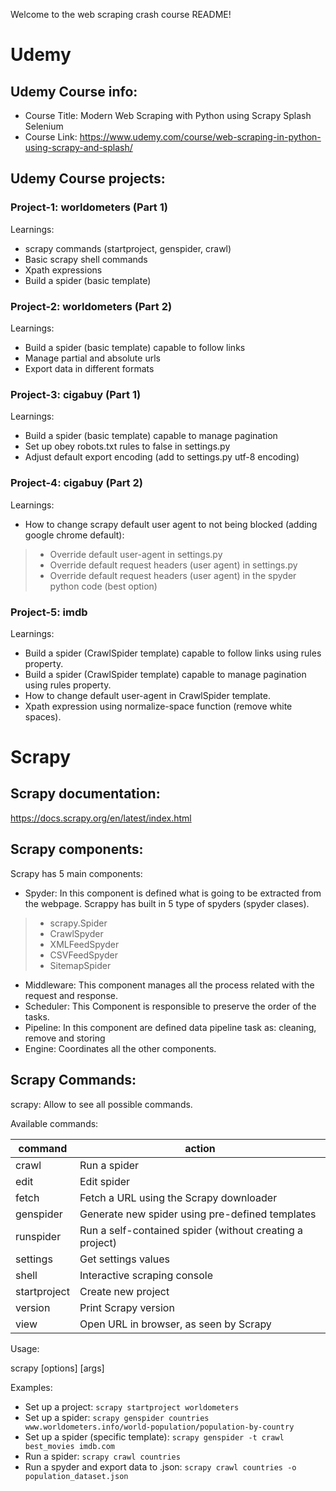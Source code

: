 Welcome to the web scraping crash course README!

# Udemy

## Udemy Course info:
* Course Title: Modern Web Scraping with Python using Scrapy Splash Selenium
* Course Link: https://www.udemy.com/course/web-scraping-in-python-using-scrapy-and-splash/

## Udemy Course projects:

### Project-1: worldometers (Part 1)
Learnings:
* scrapy commands (startproject, genspider, crawl)
* Basic scrapy shell commands
* Xpath expressions
* Build a spider (basic template)

### Project-2: worldometers (Part 2)
Learnings:
* Build a spider (basic template) capable to follow links
* Manage partial and absolute urls
* Export data in different formats

### Project-3: cigabuy (Part 1) 
Learnings:
* Build a spider (basic template) capable to manage pagination
* Set up obey robots.txt rules to false in settings.py
* Adjust default export encoding (add to settings.py utf-8 encoding)

### Project-4: cigabuy (Part 2) 
Learnings: 
* How to change scrapy default user agent to not being blocked (adding google chrome default):
> * Override default user-agent in settings.py
> * Override default request headers (user agent) in settings.py
> * Override default request headers (user agent) in the spyder python code (best option)

### Project-5: imdb
Learnings:
* Build a spider (CrawlSpider template) capable to follow links using rules property.
* Build a spider (CrawlSpider template) capable to manage pagination using rules property.
* How to change default user-agent in CrawlSpider template.
* Xpath expression using normalize-space function (remove white spaces).

# Scrapy

## Scrapy documentation: 
https://docs.scrapy.org/en/latest/index.html

## Scrapy components:
Scrapy has 5 main components:
* Spyder: In this component is defined what is going to be extracted from the webpage. Scrappy has built in 5 type of spyders (spyder clases).
> * scrapy.Spider
> * CrawlSpyder
> * XMLFeedSpyder
> * CSVFeedSpyder
> * SitemapSpider
* Middleware: This component manages all the process related with the request and response.
* Scheduler: This Component is responsible to preserve the order of the tasks.
* Pipeline: In this component are defined data pipeline task as: cleaning, remove and storing
* Engine: Coordinates all the other components.

## Scrapy Commands:
scrapy: Allow to see all possible commands.

Available commands:

| command | action |
|---|---|
| crawl | Run a spider |
| edit | Edit spider |
| fetch | Fetch a URL using the Scrapy downloader |
| genspider | Generate new spider using pre-defined templates |
| runspider |  Run a self-contained spider (without creating a project) |
| settings | Get settings values |
| shell | Interactive scraping console |
| startproject | Create new project |
| version | Print Scrapy version |
| view | Open URL in browser, as seen by Scrapy |

Usage:

scrapy <command> [options] [args]

Examples:
* Set up a project: `scrapy startproject worldometers`
* Set up a spider: `scrapy genspider countries www.worldometers.info/world-population/population-by-country`
* Set up a spider (specific template): `scrapy genspider -t crawl best_movies imdb.com`
* Run a spider: `scrapy crawl countries` 
* Run a spyder and export data to .json: `scrapy crawl countries -o population_dataset.json`